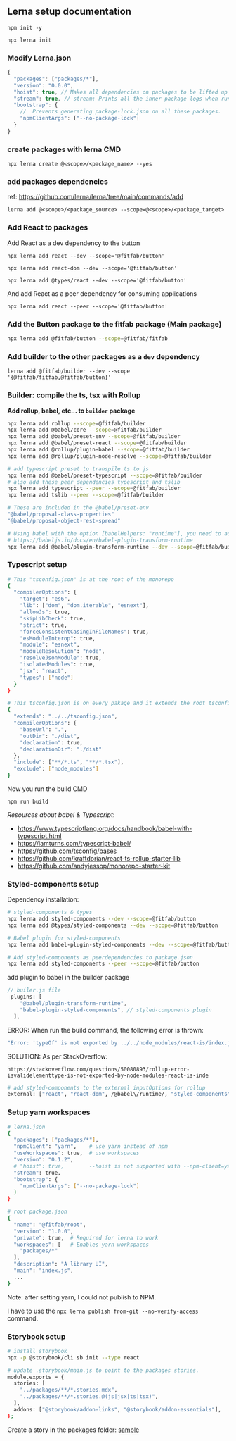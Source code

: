## Lerna setup documentation

`npm init -y`

`npx lerna init`

### Modify Lerna.json

```js
{
  "packages": ["packages/*"],
  "version": "0.0.0",
  "hoist": true, // Makes all dependencies on packages to be lifted up to the root so we de-dupe.
  "stream": true, // stream: Prints all the inner package logs when run.
  "bootstrap": {
    //  Prevents generating package-lock.json on all these packages.
    "npmClientArgs": ["--no-package-lock"]
  }
}
```

### create packages with lerna CMD

`npx lerna create @<scope>/<package_name> --yes`

### add packages dependencies

ref: https://github.com/lerna/lerna/tree/main/commands/add

`lerna add @<scope>/<package_source> --scope=@<scope>/<package_target>`

### Add React to packages

Add React as a dev dependency to the button

`npx lerna add react --dev --scope='@fitfab/button'`

`npx lerna add react-dom --dev --scope='@fitfab/button'`

`npx lerna add @types/react --dev --scope='@fitfab/button'`

And add React as a peer dependency for consuming applications

`npx lerna add react --peer --scope='@fitfab/button'`

### Add the Button package to the fitfab package (Main package)

```bash
npx lerna add @fitfab/button --scope=@fitfab/fitfab
```

### Add builder to the other packages as a `dev` dependency

`lerna add @fitfab/builder --dev --scope '{@fitfab/fitfab,@fitfab/button}'`

### Builder: compile the ts, tsx with Rollup

**Add rollup, babel, etc... to `builder` package**

```bash
npx lerna add rollup --scope=@fitfab/builder
npx lerna add @babel/core --scope=@fitfab/builder
npx lerna add @babel/preset-env --scope=@fitfab/builder
npx lerna add @babel/preset-react --scope=@fitfab/builder
npx lerna add @rollup/plugin-babel --scope=@fitfab/builder
npx lerna add @rollup/plugin-node-resolve --scope=@fitfab/builder

# add typescript preset to transpile ts to js
npx lerna add @babel/preset-typescript --scope=@fitfab/builder
# also add these peer dependencies typescript and tslib
npx lerna add typescript --peer --scope=@fitfab/builder
npx lerna add tslib --peer --scope=@fitfab/builder
```

```bash
# These are included in the @babel/preset-env
"@babel/proposal-class-properties"
"@babel/proposal-object-rest-spread"
```

```bash
# Using babel with the option [babelHelpers: "runtime"], you need to add this plugin
# https://babeljs.io/docs/en/babel-plugin-transform-runtime
npx lerna add @babel/plugin-transform-runtime --dev --scope=@fitfab/builder
```

### Typescript setup

```bash
# This "tsconfig.json" is at the root of the monorepo
{
  "compilerOptions": {
    "target": "es6",
    "lib": ["dom", "dom.iterable", "esnext"],
    "allowJs": true,
    "skipLibCheck": true,
    "strict": true,
    "forceConsistentCasingInFileNames": true,
    "esModuleInterop": true,
    "module": "esnext",
    "moduleResolution": "node",
    "resolveJsonModule": true,
    "isolatedModules": true,
    "jsx": "react",
    "types": ["node"]
  }
}
```

```bash
# This tsconfig.json is on every pakage and it extends the root tsconfig.json
{
  "extends": "../../tsconfig.json",
  "compilerOptions": {
    "baseUrl": ".",
    "outDir": "./dist",
    "declaration": true,
    "declarationDir": "./dist"
  },
  "include": ["**/*.ts", "**/*.tsx"],
  "exclude": ["node_modules"]
}
```

Now you run the build CMD

`npm run build`

_Resources about babel & Typescript_:

- https://www.typescriptlang.org/docs/handbook/babel-with-typescript.html
- https://iamturns.com/typescript-babel/
- https://github.com/tsconfig/bases
- https://github.com/kraftdorian/react-ts-rollup-starter-lib
- https://github.com/andyjessop/monorepo-starter-kit

### Styled-components setup

Dependency installation:

```bash
# styled-components & types
npx lerna add styled-components --dev --scope=@fitfab/button
npx lerna add @types/styled-components --dev --scope=@fitfab/button

# Babel plugin for styled-components
npx lerna add babel-plugin-styled-components --dev --scope=@fitfab/button

# Add styled-components as peerdependencies to package.json
npx lerna add styled-components --peer --scope=@fitfab/button
```

add plugin to babel in the builder package

```js
// builer.js file
 plugins: [
    "@babel/plugin-transform-runtime",
    "babel-plugin-styled-components", // styled-components plugin
  ],
```

ERROR: When run the build command, the following error is thrown:

```bash
"Error: 'typeOf' is not exported by ../../node_modules/react-is/index.js, imported by ../../node_modules/styled-components/dist/styled-components.esm.js"

```

SOLUTION: As per StackOverflow:

`https://stackoverflow.com/questions/50080893/rollup-error-isvalidelementtype-is-not-exported-by-node-modules-react-is-inde`

```bash
# add styled-components to the external inputOptions for rollup
external: ["react", "react-dom", /@babel\/runtime/, "styled-components"],
```

### Setup yarn workspaces

```bash
# lerna.json
{
  "packages": ["packages/*"],
  "npmClient": "yarn",    # use yarn instead of npm
  "useWorkspaces": true,  # use workspaces
  "version": "0.1.2",
  # "hoist": true,        --hoist is not supported with --npm-client=yarn, use yarn workspaces instead
  "stream": true,
  "bootstrap": {
    "npmClientArgs": ["--no-package-lock"]
  }
}

# root package.json
{
  "name": "@fitfab/root",
  "version": "1.0.0",
  "private": true,  # Required for lerna to work
  "workspaces": [   # Enables yarn workspaces
    "packages/*"
  ],
  "description": "A library UI",
  "main": "index.js",
  ...
}
```

Note: after setting yarn, I could not publish to NPM.

I have to use the `npx lerna publish from-git --no-verify-access` command.

### Storybook setup

```bash
# install storybook
npx -p @storybook/cli sb init --type react

# update .storybook/main.js to point to the packages stories.
module.exports = {
  stories: [
    "../packages/**/*.stories.mdx",
    "../packages/**/*.stories.@(js|jsx|ts|tsx)",
  ],
  addons: ["@storybook/addon-links", "@storybook/addon-essentials"],
};
```

Create a story in the packages folder: [sample](./packages/button/src/button.stories.mdx)
